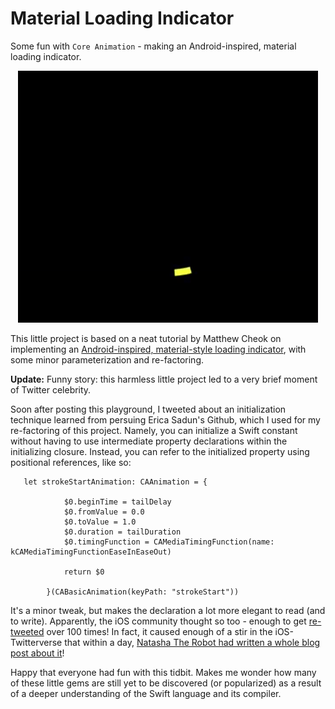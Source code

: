# Material Loading Indicator

Some fun with `Core Animation` - making an Android-inspired, material loading indicator.

<p align="center">
<img src="Indicator.gif"</img>
</p>

This little project is based on a neat tutorial by Matthew Cheok on implementing an [Android-inspired, material-style loading indicator](http://blog.matthewcheok.com/design-teardown-spinning-indicator/), with some minor parameterization and re-factoring.

**Update:** Funny story: this harmless little project led to a very brief moment of Twitter celebrity. 

Soon after posting this playground, I tweeted about an initialization technique learned from persuing Erica Sadun's Github, which I used for my re-factoring of this project. Namely, you can initialize a Swift constant without having to use intermediate property declarations within the initializing closure. Instead, you can refer to the initialized property using positional references, like so:

```
   let strokeStartAnimation: CAAnimation = {
            
            $0.beginTime = tailDelay
            $0.fromValue = 0.0
            $0.toValue = 1.0
            $0.duration = tailDuration
            $0.timingFunction = CAMediaTimingFunction(name: kCAMediaTimingFunctionEaseInEaseOut)
            
            return $0
            
        }(CABasicAnimation(keyPath: "strokeStart"))
```

It's a minor tweak, but makes the declaration a lot more elegant to read (and to write). Apparently, the iOS community thought so too - enough to get [re-tweeted](https://twitter.com/nick_skmbo/status/735109452827877377) over 100 times! In fact, it caused enough of a stir in the iOS-Twitterverse that within a day, [Natasha The Robot had written a whole blog post about it](https://www.natashatherobot.com/swift-configuring-a-constant-using-shorthand-argument-names/)!

Happy that everyone had fun with this tidbit. Makes me wonder how many of these little gems are still yet to be discovered (or popularized) as a result of a deeper understanding of the Swift language and its compiler.
